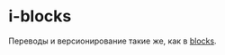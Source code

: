 i-blocks
========

Переводы и версионирование такие же, как в [blocks](https://github.yandex-team.ru/wmfront-common/blocks#blocks).
